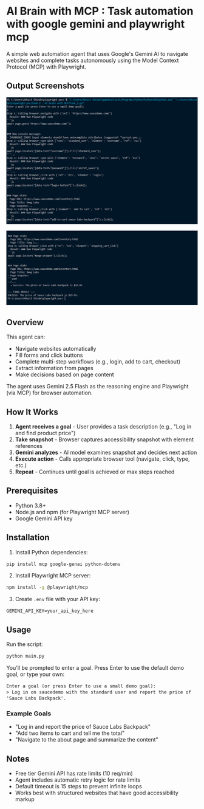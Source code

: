 # AI Brain with MCP : Task automation with google gemini and playwright mcp

A simple web automation agent that uses Google's Gemini AI to navigate websites and complete tasks autonomously using the Model Context Protocol (MCP) with Playwright.

## Output Screenshots

![Output Example 1](output_screenshots/output_1.png)

![Output Example 2](output_screenshots/output_2.png)

## Overview

This agent can:

- Navigate websites automatically
- Fill forms and click buttons
- Complete multi-step workflows (e.g., login, add to cart, checkout)
- Extract information from pages
- Make decisions based on page content

The agent uses Gemini 2.5 Flash as the reasoning engine and Playwright (via MCP) for browser automation.

## How It Works

1. **Agent receives a goal** - User provides a task description (e.g., "Log in and find product price")
2. **Take snapshot** - Browser captures accessibility snapshot with element references
3. **Gemini analyzes** - AI model examines snapshot and decides next action
4. **Execute action** - Calls appropriate browser tool (navigate, click, type, etc.)
5. **Repeat** - Continues until goal is achieved or max steps reached

## Prerequisites

- Python 3.8+
- Node.js and npm (for Playwright MCP server)
- Google Gemini API key

## Installation

1. Install Python dependencies:

```bash
pip install mcp google-genai python-dotenv
```

2. Install Playwright MCP server:

```bash
npm install -g @playwright/mcp
```

3. Create `.env` file with your API key:

```
GEMINI_API_KEY=your_api_key_here
```

## Usage

Run the script:

```bash
python main.py
```

You'll be prompted to enter a goal. Press Enter to use the default demo goal, or type your own:

```
Enter a goal (or press Enter to use a small demo goal):
> Log in on saucedemo with the standard user and report the price of 'Sauce Labs Backpack'.
```

### Example Goals

- "Log in and report the price of Sauce Labs Backpack"
- "Add two items to cart and tell me the total"
- "Navigate to the about page and summarize the content"


## Notes

- Free tier Gemini API has rate limits (10 req/min)
- Agent includes automatic retry logic for rate limits
- Default timeout is 15 steps to prevent infinite loops
- Works best with structured websites that have good accessibility markup
